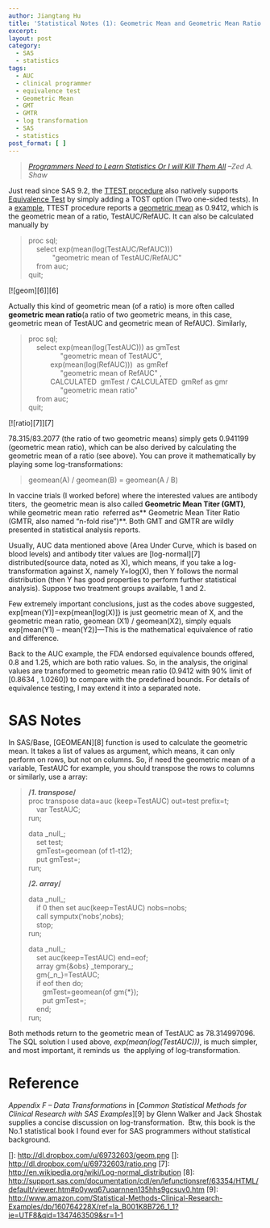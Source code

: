 ```yaml
---
author: Jiangtang Hu
title: 'Statistical Notes (1): Geometric Mean and Geometric Mean Ratio'
excerpt:
layout: post
category:
  - SAS
  - statistics
tags:
  - AUC
  - clinical programmer
  - equivalence test
  - Geometric Mean
  - GMT
  - GMTR
  - log transformation
  - SAS
  - statistics
post_format: [ ]
---
```

> *[Programmers Need to Learn Statistics Or I will Kill Them All][1] –Zed A. Shaw*

Just read since SAS 9.2, the [TTEST procedure][2] also natively supports [Equivalence Test][3] by simply adding a TOST option (Two one-sided tests). In a [example][2], TTEST procedure reports a [geometric mean][4] as 0.9412, which is the geometric mean of a ratio, TestAUC/RefAUC. It can also be calculated manually by

> proc sql;   
>     select exp(mean(log(TestAUC/RefAUC)))   
>             "geometric mean of TestAUC/RefAUC"   
>     from auc;   
> quit;

[![geom][6]][6]

Actually this kind of geometric mean (of a ratio) is more often called **geometric mean ratio**(a ratio of two geometric means, in this case, geometric mean of TestAUC and geometric mean of RefAUC). Similarly,

> proc sql;   
>     select exp(mean(log(TestAUC))) as gmTest   
>                 "geometric mean of TestAUC",   
>            exp(mean(log(RefAUC)))  as gmRef    
>                 "geometric mean of RefAUC" ,   
>            CALCULATED  gmTest / CALCULATED  gmRef as gmr   
>                 "geometric mean ratio"   
>     from auc;   
> quit; 

[![ratio][7]][7]

78.315/83.2077 (the ratio of two geometric means) simply gets 0.941199 (geometric mean ratio), which can be also derived by calculating the geometric mean of a ratio (see above). You can prove it mathematically by playing some log-transformations:

> geomean(A) / geomean(B) = geomean(A / B)

In vaccine trials (I worked before) where the interested values are antibody titers,  the geometric mean is also called **Geometric Mean Titer (GMT)**, while geometric mean ratio  referred as** Geometric Mean Titer Ratio (GMTR, also named “n-fold rise”)**. Both GMT and GMTR are wildly presented in statistical analysis reports.

Usually, AUC data mentioned above (Area Under Curve, which is based on blood levels) and antibody titer values are [log-normal][7] distributed(source data, noted as X), which means, if you take a log-transformation against X, namely Y=log(X), then Y follows the normal distribution (then Y has good properties to perform further statistical analysis). Suppose two treatment groups available, 1 and 2.

Few extremely important conclusions, just as the codes above suggested, exp[mean(Y)]=exp{mean[log(X)]} is just geometric mean of X, and the geometric mean ratio, geomean (X1) / geomean(X2), simply equals exp[mean(Y1) – mean(Y2)]—This is the mathematical equivalence of ratio and difference. 

Back to the AUC example, the FDA endorsed equivalence bounds offered,  0.8 and 1.25, which are both ratio values. So, in the analysis, the original values are transformed to geometric mean ratio (0.9412 with 90% limit of [0.8634 , 1.0260]) to compare with the predefined bounds. For details of equivalence testing, I may extend it into a separated note.



# SAS Notes

In SAS/Base, [GEOMEAN][8] function is used to calculate the geometric mean. It takes a list of values as argument, which means, it can only perform on rows, but not on columns. So, if need the geometric mean of a variable, TestAUC for example, you should transpose the rows to columns or similarly, use a array:

> **/*1. transpose*/**   
> proc transpose data=auc (keep=TestAUC) out=test prefix=t;   
>     var TestAUC;   
> run;
> 
> data \_null\_;   
>     set test;   
>     gmTest=geomean (of t1-t12);   
>     put gmTest=;   
> run;
> 
> **/*2. array*/**
> 
> data \_null\_;   
>     if 0 then set auc(keep=TestAUC) nobs=nobs;   
>     call symputx(‘nobs’,nobs);   
>     stop;   
> run;
> 
> data \_null\_;   
>     set auc(keep=TestAUC) end=eof;   
>     array gm{&obs} \_temporary\_;   
>     gm{\_n\_}=TestAUC;   
>     if eof then do;   
>        gmTest=geomean(of gm{*});   
>        put gmTest=;   
>     end;   
> run;

Both methods return to the geometric mean of TestAUC as 78.314997096. The SQL solution I used above, *exp(mean(log(TestAUC)))*, is much simpler, and most important, it reminds us  the applying of log-transformation.

# Reference

*Appendix F – Data Transformations* in [*Common Statistical Methods for Clinical Research with SAS Examples*][9] by Glenn Walker and Jack Shostak supplies a concise discussion on log-transformation.  Btw, this book is the No.1 statistical book I found ever for SAS programmers without statistical background.

 [1]: http://zedshaw.com/essays/programmer_stats.html
 [2]: http://support.sas.com/documentation/cdl/en/statug/65328/HTML/default/viewer.htm#statug_ttest_examples05.htm
 [3]: http://support.sas.com/documentation/cdl/en/statug/65328/HTML/default/viewer.htm#statug_intropss_sect006.htm
 [4]: http://en.wikipedia.org/wiki/Geometric_mean
 []: http://dl.dropbox.com/u/69732603/geom.png
 []: http://dl.dropbox.com/u/69732603/ratio.png
 [7]: http://en.wikipedia.org/wiki/Log-normal_distribution
 [8]: http://support.sas.com/documentation/cdl/en/lefunctionsref/63354/HTML/default/viewer.htm#p0ywq67uqarnnen135hhs9gcsuv0.htm
 [9]: http://www.amazon.com/Statistical-Methods-Clinical-Research-Examples/dp/160764228X/ref=la_B001K8B726_1_1?ie=UTF8&qid=1347463509&sr=1-1